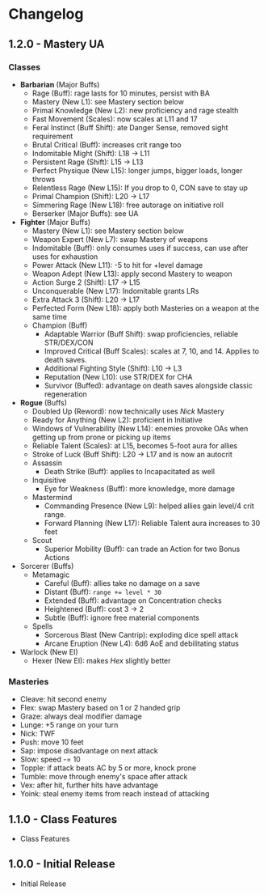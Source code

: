 # Changelog

## 1.2.0 - Mastery UA

### Classes

- **Barbarian** (Major Buffs)
    - Rage (Buff): rage lasts for 10 minutes, persist with BA
    - Mastery (New L1): see Mastery section below
    - Primal Knowledge (New L2): new proficiency and rage stealth
    - Fast Movement (Scales): now scales at L11 and 17
    - Feral Instinct (Buff Shift): ate Danger Sense, removed sight requirement
    - Brutal Critical (Buff): increases crit range too
    - Indomitable Might (Shift): L18 -> L11
    - Persistent Rage (Shift): L15 -> L13
    - Perfect Physique (New L15): longer jumps, bigger loads, longer throws
    - Relentless Rage (New L15): If you drop to 0, CON save to stay up
    - Primal Champion (Shift): L20 -> L17
    - Simmering Rage (New L18): free autorage on initiative roll
    - Berserker (Major Buffs): see UA
- **Fighter** (Major Buffs)
    - Mastery (New L1): see Mastery section below
    - Weapon Expert (New L7): swap Mastery of weapons
    - Indomitable (Buff): only consumes uses if success, can use after uses for exhaustion
    - Power Attack (New L11): -5 to hit for +level damage
    - Weapon Adept (New L13): apply second Mastery to weapon
    - Action Surge 2 (Shift): L17 -> L15
    - Unconquerable (New L17): Indomitable grants LRs
    - Extra Attack 3 (Shift): L20 -> L17
    - Perfected Form (New L18): apply both Masteries on a weapon at the same time
    - Champion (Buff)
        - Adaptable Warrior (Buff Shift): swap proficiencies, reliable STR/DEX/CON
        - Improved Critical (Buff Scales): scales at 7, 10, and 14. Applies to death saves.
        - Additional Fighting Style (Shift): L10 -> L3
        - Reputation (New L10): use STR/DEX for CHA
        - Survivor (Buffed): advantage on death saves alongside classic regeneration
- **Rogue** (Buffs)
    - Doubled Up (Reword): now technically uses _Nick_ Mastery
    - Ready for Anything (New L2): proficient in Initiative
    - Windows of Vulnerability (New L14): enemies provoke OAs when getting up from prone or picking up items
    - Reliable Talent (Scales): at L15, becomes 5-foot aura for allies
    - Stroke of Luck (Buff Shift): L20 -> L17 and is now an autocrit
    - Assassin
        - Death Strike (Buff): applies to Incapacitated as well
    - Inquisitive
        - Eye for Weakness (Buff): more knowledge, more damage
    - Mastermind
        - Commanding Presence (New L9): helped allies gain level/4 crit range.
        - Forward Planning (New L17): Reliable Talent aura increases to 30 feet
    - Scout
        - Superior Mobility (Buff): can trade an Action for two Bonus Actions
- Sorcerer (Buffs)
    - Metamagic
        - Careful (Buff): allies take no damage on a save
        - Distant (Buff): `range += level * 30`
        - Extended (Buff): advantage on Concentration checks
        - Heightened (Buff): cost 3 -> 2
        - Subtle (Buff): ignore free material components
    - Spells
        - Sorcerous Blast (New Cantrip): exploding dice spell attack
        - Arcane Eruption (New L4): 6d6 AoE and debilitating status
- Warlock (New EI)
    - Hexer (New EI): makes _Hex_ slightly better

### Masteries

- Cleave: hit second enemy
- Flex: swap Mastery based on 1 or 2 handed grip
- Graze: always deal modifier damage
- Lunge: +5 range on your turn
- Nick: TWF
- Push: move 10 feet
- Sap: impose disadvantage on next attack
- Slow: speed -= 10
- Topple: if attack beats AC by 5 or more, knock prone
- Tumble: move through enemy's space after attack
- Vex: after hit, further hits have advantage
- Yoink: steal enemy items from reach instead of attacking

## 1.1.0 - Class Features

- Class Features

## 1.0.0 - Initial Release

- Initial Release